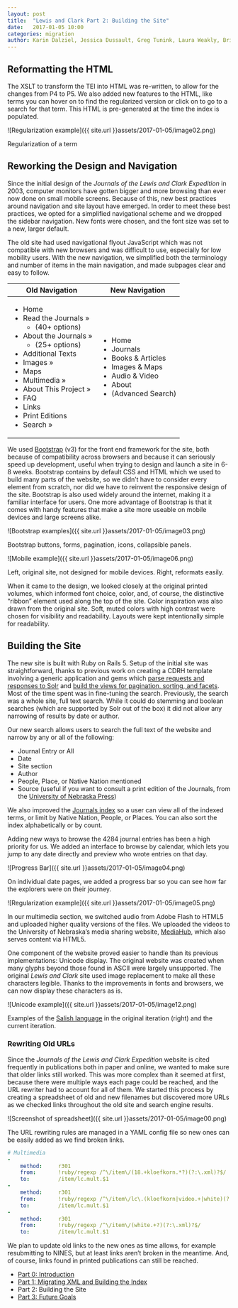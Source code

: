 ```yaml
---
layout: post
title:  "Lewis and Clark Part 2: Building the Site"
date:   2017-01-05 10:00
categories: migration
author: Karin Dalziel, Jessica Dussault, Greg Tunink, Laura Weakly, Brian Pytlik Zillig
---
```


## Reformatting the HTML

The XSLT to transform the TEI into HTML was re-written, to allow for the changes from P4 to P5. We also added new features to the HTML, like terms you can hover on to find the regularized version or click on to go to a search for that term. This HTML is pre-generated at the time the index is populated.

![Regularization example]({{ site.url }}assets/2017-01-05/image02.png) 

<div class="img_caption">Regularization of a term</div>

## Reworking the Design and Navigation

Since the initial design of the *Journals of the Lewis and Clark Expedition* in 2003, computer monitors have gotten bigger and more browsing than ever now done on small mobile screens. Because of this, new best practices around navigation and site layout have emerged. In order to meet these best practices, we opted for a simplified navigational scheme and we dropped the sidebar navigation. New fonts were chosen, and the font size was set to a new, larger default.

The old site had used navigational flyout JavaScript which was not compatible with new browsers and was difficult to use, especially for low mobility users. With the new navigation, we simplified both the terminology and number of items in the main navigation, and made subpages clear and easy to follow. 



<table><thead><tr>
<th>Old Navigation</th>
<th>New Navigation</th>
</tr></thead>
<tbody><tr>
<td>
<ul>
<li>Home</li>
<li>Read the Journals »<ul><li>(40+ options)</li></ul></li>
<li>About the Journals »<ul><li>(25+ options)</li></ul></li>
<li>Additional Texts</li>
<li>Images »</li>
<li>Maps</li>
<li>Multimedia »</li>
<li>About This Project »</li>
<li>FAQ</li>
<li>Links</li>
<li>Print Editions</li>
<li>Search »</li>
</ul>
</td>
<td>
<ul>
<li>Home</li>
<li>Journals</li>
<li>Books &amp; Articles</li>
<li>Images &amp; Maps</li>
<li>Audio &amp; Video</li>
<li>About</li>
<li>(Advanced Search)</li>
</ul>
</td>
</tr>
</tbody>
</table>

We used [Bootstrap](https://getbootstrap.com/) (v3) for the front end framework for the site, both because of compatibility across browsers and because it can seriously speed up development, useful when trying to design and launch a site in 6-8 weeks. Bootstrap contains by default CSS and HTML which we used to build many parts of the website, so we didn’t have to consider every element from scratch, nor did we have to reinvent the responsive design of the site. Bootstrap is also used widely around the internet, making it a familiar interface for users. One more advantage of Bootstrap is that it comes with handy features that make a site more useable on mobile devices and large screens alike. 

![Bootstrap examples]({{ site.url }}assets/2017-01-05/image03.png) 

<div class="img_caption">Bootstrap buttons, forms, pagination, icons, collapsible panels.</div>

![Mobile example]({{ site.url }}assets/2017-01-05/image06.png) 

<div class="img_caption">Left, original site, not designed for mobile  devices. Right, reformats easily.</div>

When it came to the design, we looked closely at the original printed volumes, which informed font choice, color, and, of course, the distinctive “ribbon” element used along the top of the site. Color inspiration was also drawn from the original site. Soft, muted colors with high contrast were chosen for visibility and readability. Layouts were kept intentionally simple for readability. 

## Building the Site

The new site is built with Ruby on Rails 5. Setup of the initial site was straightforward, thanks to previous work on creating a CDRH template involving a generic application and gems which [parse requests and responses to Solr](https://github.com/CDRH/rsolr_cdrh) and [build the views for pagination, sorting, and facets](https://github.com/CDRH/solr_helpers). Most of the time spent was in fine-tuning the search. Previously, the search was a whole site, full text search. While it could do stemming and boolean searches (which are supported by Solr out of the box) it did not allow any narrowing of results by date or author. 

Our new search allows users to search the full text of the website and narrow by any or all of the following: 

* Journal Entry or All
* Date
* Site section
* Author
* People, Place, or Native Nation mentioned
* Source (useful if you want to consult a print edition of the Journals, from the [University of Nebraska Press](http://nebraskapress.unl.edu))

We also improved the [Journals index](https://lewisandclarkjournals.unl.edu/journals/index) so a user can view all of the indexed terms, or limit by Native Nation, People, or Places. You can also sort the index alphabetically or by count. 

Adding new ways to browse the 4284 journal entries has been a high priority for us. We added an interface to browse by calendar, which lets you jump to any date directly and preview who wrote entries on that day.

![Progress Bar]({{ site.url }}assets/2017-01-05/image04.png) 

On individual date pages, we added a progress bar so you can see how far the explorers were on their journey.

![Regularization example]({{ site.url }}assets/2017-01-05/image05.png) 

In our multimedia section, we switched audio from Adobe Flash to HTML5 and uploaded higher quality versions of the files. We uploaded the videos to the University of Nebraska’s media sharing website, [MediaHub](https://mediahub.unl.edu/), which also serves content via HTML5. 

One component of the website proved easier to handle than its previous implementations: Unicode display. The original website was created when many glyphs beyond those found in ASCII were largely unsupported. The original *Lewis and Clark* site used image replacement to make all these characters legible. Thanks to the improvements in fonts and browsers, we can now display these characters as is. 

![Unicode example]({{ site.url }}assets/2017-01-05/image12.png) 

<div class="img_caption">Examples of the <a href="https://lewisandclarkjournals.unl.edu/item/lc.mult.white_audio01">Salish language</a> in the original iteration (right) and the current iteration.</div>

### Rewriting Old URLs

Since the *Journals of the Lewis and Clark Expedition* website is cited frequently in publications both in paper and online, we wanted to make sure that older links still worked. This was more complex than it seemed at first, because there were multiple ways each page could be reached, and the URL rewriter had to account for all of them. We started this process by creating a spreadsheet of old and new filenames but discovered more URLs as we checked links throughout the old site and search engine results. 

![Screenshot of spreadsheet]({{ site.url }}assets/2017-01-05/image00.png) 

The URL rewriting rules are managed in a YAML config file so new ones can be easily added as we find broken links. 

```YAML
# Multimedia
-
    method:     r301
    from:       !ruby/regexp /^\/item\/(18.+kloefkorn.*?)(?:\.xml)?$/
    to:         /item/lc.mult.$1
-
    method:     r301
    from:       !ruby/regexp /^\/item\/lc\.(kloefkorn|video.+|white)(?:\.xml)?$/
    to:         /item/lc.mult.$1
-
    method:     r301
    from:       !ruby/regexp /^\/item\/(white.+?)(?:\.xml)?$/
    to:         /item/lc.mult.$1
```
We plan to update old links to the new ones as time allows, for example resubmitting to NINES, but at least links aren’t broken in the meantime. And, of course, links found in printed publications can still be reached. 

* [Part 0: Introduction](lc00intro.html)
* [Part 1: Migrating XML and Building the Index](lc01xml.html)
* Part 2: Building the Site
* [Part 3: Future Goals](lc03goals.html)
